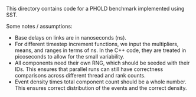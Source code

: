 This directory contains code for a PHOLD benchmark implemented using SST. 

Some notes / assumptions:
- Base delays on links are in nanoseconds (ns). 
- For different timestep increment functions, we input the multipliers, means, and ranges in terms of ns. In the C++ code, they are treated in picoseconds to allow for the small variability.
- All components need their own RNG, which should be seeded with their IDs. This ensures that parallel runs can still have correctness comparisons across different thread and rank counts.
- Event density times total component count should be a whole number. This ensures correct distribution of the events and the correct density.